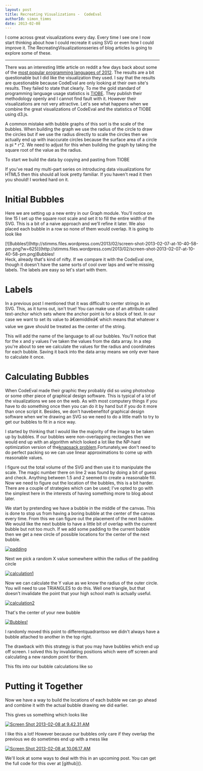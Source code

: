 ```yaml
---
layout: post
title: Recreating Visualizations -  CodeEval
authorId: simon_timms
date: 2013-02-08
---
```


I come across great visualizations every day. Every time I see one I now start thinking about how I could recreate it using SVG or even how I could improve it. The RecreatingVisualizationsseries of blog articles is going to explore some of these.

- - - - - -

There was an interesting little article on reddit a few days back about some of the [most popular programming languages of 2012](http://blog.codeeval.com/most-popular-programming-languages-of-2013). The results are a bit questionable but I did like the visualization they used. I say that the results are questionable because CodeEval are only looking at their own site's results. They failed to state that clearly. To me the gold standard of programming language usage statistics is [TIOBE](http://www.tiobe.com/index.php/content/paperinfo/tpci/index.html). They publish their methodology openly and I cannot find fault with it. However their visualizations are not very attractive. Let's see what happens when we combine the great visualizations of CodeEval and the statistics of TIOBE using d3.js.

A common mistake with bubble graphs of this sort is the scale of the bubbles. When building the graph we use the radius of the circle to draw the circles but if we use the radius directly to scale the circles then we actually end up with inaccurate circles because the surface area of a circle is pi * r^2. We need to adjust for this when building the graph by taking the square root of the value as the radius.

To start we build the data by copying and pasting from TIOBE

<script src='https://gist.github.com/stimms/4736862.js'></script>

If you've read my multi-part series on introducing data visualizations for HTML5 then this should all look pretty familiar. If you haven't read it then you should! I worked hard on it.


# Initial Bubbles

<script src='https://gist.github.com/stimms/4736879.js'></script>

Here we are setting up a new entry in our Graph module. You'll notice on line 15 I set up the square root scale and set it to fill the entire width of the SVG. This is a bit of a naive approach and we'll refine it later. We also placed each bubble in a row so none of them would overlap. It is going to look like

<div class="wp-caption aligncenter" id="attachment_2254" style="width: 635px">[![Bubbles!](http://stimms.files.wordpress.com/2013/02/screen-shot-2013-02-07-at-10-40-58-pm.png?w=625)](http://stimms.files.wordpress.com/2013/02/screen-shot-2013-02-07-at-10-40-58-pm.png)Bubbles!

</div>Heck, already that's kind of nifty. If we compare it with the CodeEval one, though it doesn't have the same sorts of cool over laps and we're missing labels. The labels are easy so let's start with them.


# Labels

In a previous post I mentioned that it was difficult to center strings in an SVG. This, as it turns out, isn't true! You can make use of an attribute called text-anchor which sets where the anchor point is for a block of text. In our case we want to set its value to â€œmiddleâ€ which means that whatever x value we gave should be treated as the center of the string.

<script src='https://gist.github.com/stimms/4740247.js'></script>

This will add the name of the language to all our bubbles. You'll notice that for the x and y values I've taken the values from the data array. In a step you're about to see we calculate the values for the radius and coordinates for each bubble. Saving it back into the data array means we only ever have to calculate it once.


# Calculating Bubbles

When CodeEval made their graphic they probably did so using photoshop or some other piece of graphical design software. This is typical of a lot of the visualizations we see on the web. As with most computery things if you have to do something once then you can do it by hand but if you do it more than once script it. Besides, we don't havebenefitof graphical design software when we're drawing an SVG so we need to do a little math to try to get our bubbles to fit in a nice way.

I started by thinking that I would like the majority of the image to be taken up by bubbles. If our bubbles were non-overlapping rectangles then we would end up with an algorithm which looked a lot like the NP-hard optimization version of the[knapsack problem](http://en.wikipedia.org/wiki/Knapsack_problem).Fortunately,we don't need to do perfect packing so we can use linear approximations to come up with reasonable values.

<script src='https://gist.github.com/stimms/4740374.js'></script>

I figure out the total volume of the SVG and then use it to manipulate the scale. The magic number there on line 2 was found by doing a bit of guess and check. Anything between 1.5 and 2 seemed to create a reasonable fill. Now we need to figure out the location of the bubbles, this is a bit harder. There are a couple of strategies which can be used; I've opted to go with the simplest here in the interests of having something more to blog about later.

We start by pretending we have a bubble in the middle of the canvas. This is done to stop us from having a boring bubble at the center of the canvas every time. From this we can figure out the placement of the next bubble. We would like the next bubble to have a little bit of overlap with the current bubble but not too much. If we add some padding to the current bubble then we get a new circle of possible locations for the center of the next bubble.

[![padding](http://stimms.files.wordpress.com/2013/02/padding.png)](http://stimms.files.wordpress.com/2013/02/padding.png)

Next we pick a random X value somewhere within the radius of the padding circle

[![calculation1](http://stimms.files.wordpress.com/2013/02/calculation1.jpg)](http://stimms.files.wordpress.com/2013/02/calculation1.jpg)

Now we can calculate the Y value as we know the radius of the outer circle. You will need to use TRIANGLES to do this. Well one triangle, but that doesn't invalidate the point that your high school math is actually useful.

[![calculation2](http://stimms.files.wordpress.com/2013/02/calculation21.png)](http://stimms.files.wordpress.com/2013/02/calculation21.png)

That's the center of your new bubble

[![Bubbles!](http://stimms.files.wordpress.com/2013/02/calculation3.png)](http://stimms.files.wordpress.com/2013/02/calculation3.png)

I randomly moved this point to differentquadrantsso we didn't always have a bubble attached to another in the top right.

The drawback with this strategy is that you may have bubbles which end up off screen. I solved this by invalidating positions which were off screen and calculating a new random point for them.

<script src='https://gist.github.com/stimms/4740569.js'></script>

This fits into our bubble calculations like so

<script src='https://gist.github.com/stimms/4740556.js'></script>


# Putting it Together

Now we have a way to build the locations of each bubble we can go ahead and combine it with the actual bubble drawing we did earlier.

<script src='https://gist.github.com/stimms/4740587.js'></script>

This gives us something which looks like

[![Screen Shot 2013-02-08 at 9.42.31 AM](http://stimms.files.wordpress.com/2013/02/screen-shot-2013-02-08-at-9-42-31-am.png?w=625)](http://stimms.files.wordpress.com/2013/02/screen-shot-2013-02-08-at-9-42-31-am.png)

I like this a lot! However because our bubbles only care if they overlap the previous we do sometimes end up with a mess like

[![Screen Shot 2013-02-08 at 10.06.17 AM](http://stimms.files.wordpress.com/2013/02/screen-shot-2013-02-08-at-10-06-17-am.png?w=625)](http://stimms.files.wordpress.com/2013/02/screen-shot-2013-02-08-at-10-06-17-am.png)

We'll look at some ways to deal with this in an upcoming post. You can get the full code for this over at [github](<script src='https://gist.github.com/stimms/4740624.js'></script>).



